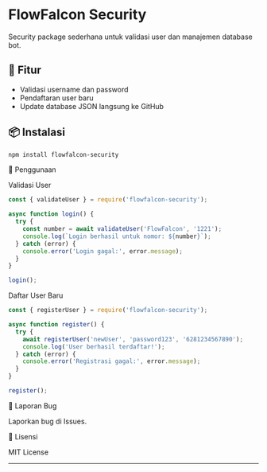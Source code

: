 # FlowFalcon Security

Security package sederhana untuk validasi user dan manajemen database bot.

## 🚀 Fitur
- Validasi username dan password
- Pendaftaran user baru
- Update database JSON langsung ke GitHub

## 📦 Instalasi
```bash
npm install flowfalcon-security
```
🔧 Penggunaan

Validasi User
```javascript
const { validateUser } = require('flowfalcon-security');

async function login() {
  try {
    const number = await validateUser('FlowFalcon', '1221');
    console.log(`Login berhasil untuk nomor: ${number}`);
  } catch (error) {
    console.error('Login gagal:', error.message);
  }
}

login();
```
Daftar User Baru
```javascript
const { registerUser } = require('flowfalcon-security');

async function register() {
  try {
    await registerUser('newUser', 'password123', '6281234567890');
    console.log('User berhasil terdaftar!');
  } catch (error) {
    console.error('Registrasi gagal:', error.message);
  }
}

register();
```
🐞 Laporan Bug

Laporkan bug di Issues.

📄 Lisensi

MIT License

---

